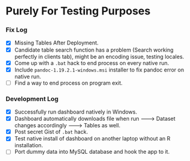 # Purely For Testing Purposes

### Fix Log

- [x] Missing Tables After Deployment.   
- [x] Candidate table search function has a problem (Search working perfectly in clients tab), might be an encoding issue, testing locales.
- [x] Come up with a `.bat` hack to end process on every native run. 
- [x] Include `pandoc-1.19.2.1-windows.msi` installer to fix pandoc error on native run.
- [ ] Find a way to end process on program exit.

### Development Log

- [x] Successfully run dashboard natively in Windows.
- [x] Dashboard automatically downloads file when run ---> Dataset changes accordingly ---> Tables as well.
- [x] Post secret Gist of `.bat` hack. 
- [x] Test native install of dashboard on another laptop without an R installation.
- [ ] Port dummy data into MySQL database and hook the app to it.

